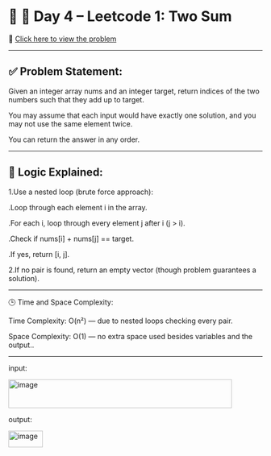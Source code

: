 # 📘 📘 Day 4 – Leetcode 1: Two Sum

🔗 [Click here to view the problem](https://leetcode.com/problems/two-sum/description/)

---
## ✅ Problem Statement:

Given an integer array nums and an integer target, return indices of the two numbers such that they add up to target.

You may assume that each input would have exactly one solution, and you may not use the same element twice.

You can return the answer in any order.


---
## 🧠 Logic Explained:

1.Use a nested loop (brute force approach):

.Loop through each element i in the array.

.For each i, loop through every element j after i (j > i).

.Check if nums[i] + nums[j] == target.

.If yes, return [i, j].

2.If no pair is found, return an empty vector (though problem guarantees a solution).

---

🕒 Time and Space Complexity:

Time Complexity: O(n²) — due to nested loops checking every pair.

Space Complexity: O(1) — no extra space used besides variables and the output..

---

input:

<img width="443" height="57" alt="image" src="https://github.com/user-attachments/assets/e7a07284-2040-40c1-add2-e6f7b7e07aa1" />

output:

<img width="68" height="33" alt="image" src="https://github.com/user-attachments/assets/4f656315-3588-4641-9034-f73a1e3e88cf" />

